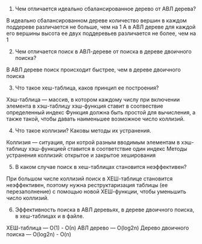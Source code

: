 1. Чем отличается идеально сбалансированное дерево от АВЛ дерева?

В идеально сбалансированном дереве количество вершин в каждом поддереве различается не больше, чем на 1 А в АВЛ дереве для каждой его вершины высота ее двух поддеревьев различается не более, чем на 1

2. Чем отличается поиск в АВЛ-дереве от поиска в дереве двоичного поиска?

В АВЛ дереве поиск происходит быстрее, чем в дереве двоичного поиска

3. Что такое хеш-таблица, каков принцип ее построения?

Хэш-таблица — массив, в котором каждому числу при включении элемента в хэш-таблицу хэш-функция ставит в соотвествие определенный индекс Функция должна быть простой для вычисления, а также такой, чтобы давать наименьшее возможное число коллизий.

4. Что такое коллизии? Каковы методы их устранения.

Коллизия — ситуация, при котрой разным вводимым элементам в хэш-таблицу хэш-функцией ставится в соответствие один индекс
Методы устранения коллизий: открытое и закрытое хеширования

5. В каком случае поиск в хеш-таблицах становится неэффективен?

При большом числе коллизий поиск в ХЕШ-таблице становится неэффективен, поэтому нужна реструктаризация таблицы (ее перезаполнение) с помощью новой ХЕШ-функции, чтобы  уменьшить число коллизий.

6. Эффективность поиска в АВЛ деревьях, в дереве двоичного поиска, в хеш-таблицах и в файле.

ХЕШ-таблица — О(1) - О(n)
АВЛ дерево — O(log2n)
Дерево двоичного поиска — O(log2n) - O(n)
